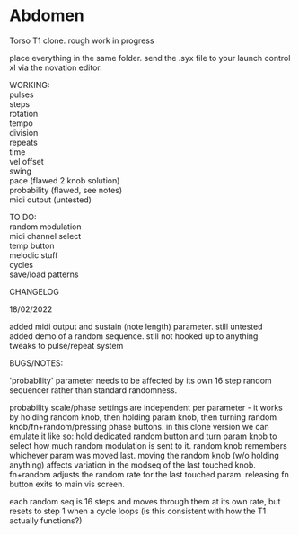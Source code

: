 # Abdomen
Torso T1 clone. rough work in progress

place everything in the same folder. send the .syx file to your launch control xl via the novation editor.



WORKING:  
pulses  
steps  
rotation  
tempo  
division  
repeats  
time  
vel offset  
swing  
pace (flawed 2 knob solution)  
probability (flawed, see notes)  
midi output (untested)  

  
  
TO DO:  
random modulation  
midi channel select  
temp button  
melodic stuff  
cycles  
save/load patterns  

  



CHANGELOG  

  

18/02/2022  

  

added midi output and sustain (note length) parameter. still untested  
added demo of a random sequence. still not hooked up to anything  
tweaks to pulse/repeat system  

  

BUGS/NOTES:  

  

'probability' parameter needs to be affected by its own 16 step random sequencer rather than standard randomness. 

  

probability scale/phase settings are independent per parameter - it works by holding random knob, then holding param knob, then turning random knob/fn+random/pressing phase buttons. in this clone version we can emulate it like so: hold dedicated random button and turn param knob to select how much random modulation is sent to it.
random knob remembers whichever param was moved last. moving the random knob (w/o holding anything) affects variation in the modseq of the last touched knob. fn+random adjusts the random rate for the last touched param. releasing fn button exits to main vis screen.

  

each random seq is 16 steps and moves through them at its own rate, but resets to step 1 when a cycle loops (is this consistent with how the T1 actually functions?)
